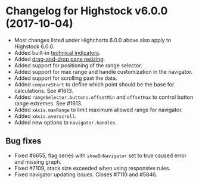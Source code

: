 # Changelog for Highstock v6.0.0 (2017-10-04)
        
- Most changes listed under Highcharts 6.0.0 above also apply to Highstock 6.0.0.
- Added built-in [technical indicators](https://www.highcharts.com/docs/stock/technical-indicator-series).
- Added [drag-and-drop pane resizing](https://api.highcharts.com/highstock/yAxis.resize).
- Added support for positioning of the range selector.
- Added support for max range and handle customization in the navigator.
- Added support for scrolling past the data.
- Added `compareStart` to define which point should be the base for calculations. See #1613.
- Added `rangeSelector.buttons.offsetMin` and `offsetMax` to control button range extremes. See #1613.
- Added `xAxis.maxRange` to limit maximum allowed range for navigator.
- Added `xAxis.overscroll`.
- Added new options to `navigator.handles`.

## Bug fixes
- Fixed #6655, flag series with `showInNavigator` set to true caused error and missing graph.
- Fixed #7109, stack size exceeded when using responsive rules.
- Fixed navigator updating issues. Closes #7110 and #5846.